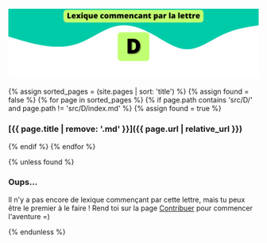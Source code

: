 ![D](../../assets/letters/D.png)

{% assign sorted_pages = (site.pages | sort: 'title') %}
{% assign found = false %}
{% for page in sorted_pages %}
{% if page.path contains 'src/D/' and page.path != 'src/D/index.md' %}
{% assign found = true %}
### [{{ page.title | remove: '.md' }}]({{ page.url | relative_url }})
{% endif %}
{% endfor %}

{% unless found %}
### Oups...

Il n'y a pas encore de lexique commençant par cette lettre, mais tu peux être le premier à le faire !
Rend toi sur la page [Contribuer](https://github.com/CryptoLexique/CryptoLexique/blob/main/.github/CONTRIBUTING.md) pour commencer l'aventure =)

{% endunless %}
